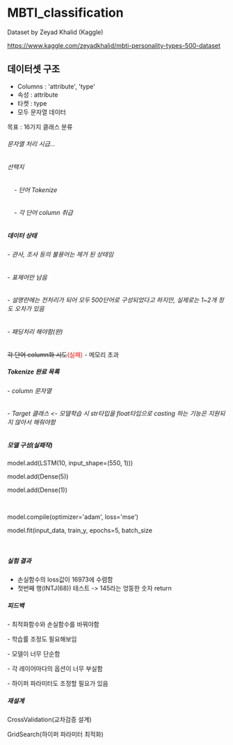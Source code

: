 # MBTI_classification

Dataset by Zeyad Khalid (Kaggle)

https://www.kaggle.com/zeyadkhalid/mbti-personality-types-500-dataset


## 데이터셋 구조
- Columns : 'attribute', 'type'
- 속성 : attribute
- 타켓 : type
- 모두 문자열 데이터

목표 : 16가지 클래스 분류

###### 문자열 처리 시급...
###### 선택지
###### &nbsp;&nbsp;&nbsp; - 단어 Tokenize
###### &nbsp;&nbsp;&nbsp; - 각 단어 column 취급

##### 데이터 상태
###### - 관사, 조사 등의 불용어는 제거 된 상태임
###### - 표제어만 남음
###### - 설명란에는 전처리가 되어 모두 500단어로 구성되었다고 하지만, 실제로는 1~2개 정도 오차가 있음
###### - 패딩처리 해야함(완)

~~각 단어 column화 시도~~<span style="color:red">(실패)</span> - 메모리 초과

##### Tokenize 완료 목록
###### - column 문자열
###### - Target 클래스 <- 모델학습 시 str타입을 float타입으로 casting 하는 기능은 지원되지 않아서 해줘야함


##### 모델 구성(실패작)
<p>model.add(LSTM(10, input_shape=(550, 1)))</p>
<p>model.add(Dense(5))</p>
<p>model.add(Dense(1))</p>
</br>
<p>model.compile(optimizer='adam', loss='mse')</p>
<p>model.fit(input_data, train_y, epochs=5, batch_size</p>
</br>

##### 실험 결과
- 손실함수의 loss값이 16973에 수렴함
- 첫번째 행(INTJ(68)) 테스트 -> 145라는 엉뚱한 숫자 return


##### 피드백
<p> - 최적화함수와 손실함수를 바꿔야함 </p>
<p> - 학습률 조정도 필요해보임 </p>
<p> - 모델이 너무 단순함 </p>
<p> - 각 레이어마다의 옵션이 너무 부실함 </p>
<p> - 하이퍼 파라미터도 조정할 필요가 있음 </p>


##### 재설계
<p> CrossValidation(교차검증 설계) </p>
<p> GridSearch(하이퍼 파라미터 최적화) </p>

<p>  </p>
